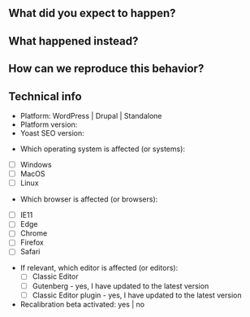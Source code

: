 ## What did you expect to happen?

## What happened instead?

## How can we reproduce this behavior?


## Technical info

* Platform: WordPress | Drupal | Standalone
* Platform version:
* Yoast SEO version:
<!-- You can check these boxes once you've created the issue. -->
* Which operating system is affected (or systems): 
- [ ] Windows
- [ ] MacOS
- [ ] Linux
<!-- You can check these boxes once you've created the issue. -->
* Which browser is affected (or browsers): 
- [ ] IE11
- [ ] Edge
- [ ] Chrome
- [ ] Firefox
- [ ] Safari
<!-- You can check these boxes once you've created the issue.
  - If you are using Gutenberg or the Classic Editor plugin, please make sure you have updated to the latest version.
   -->
* If relevant, which editor is affected (or editors): 
  - [ ] Classic Editor
  - [ ] Gutenberg - yes, I have updated to the latest version
  - [ ] Classic Editor plugin -  yes, I have updated to the latest version
* Recalibration beta activated: yes | no